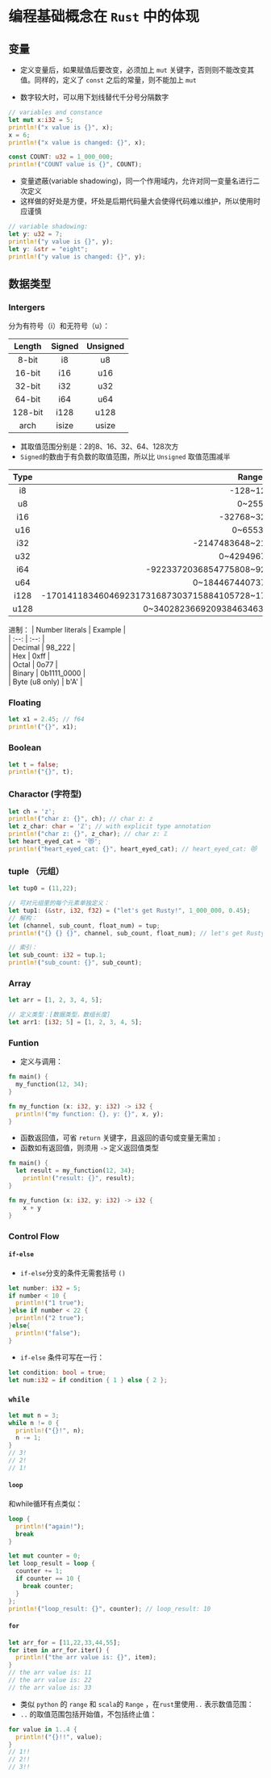 # 编程基础概念在 `Rust` 中的体现

## 变量
- 定义变量后，如果赋值后要改变，必须加上 `mut` 关键字，否则则不能改变其值。同样的，定义了 `const` 之后的常量，则不能加上 `mut`

- 数字较大时，可以用下划线替代千分号分隔数字

```rust
// variables and constance
let mut x:i32 = 5;
println!("x value is {}", x);
x = 6;
println!("x value is changed: {}", x);

const COUNT: u32 = 1_000_000;
println!("COUNT value is {}", COUNT);
```

- 变量遮蔽(variable shadowing)，同一个作用域内，允许对同一变量名进行二次定义
- 这样做的好处是方便，坏处是后期代码量大会使得代码难以维护，所以使用时应谨慎

```rust
// variable shadowing:
let y: u32 = 7;
println!("y value is {}", y);
let y: &str = "eight";
println!("y value is changed: {}", y);
```
## 数据类型

### Intergers

分为有符号（i）和无符号（u）：

| Length | Signed | Unsigned |  
| :--: | :--: | :--: |  
| 8-bit | i8 | u8 |  
| 16-bit | i16 | u16 |  
| 32-bit | i32 | u32 |  
| 64-bit | i64 | u64 |  
| 128-bit | i128 | u128 |  
| arch | isize | usize |

- 其取值范围分别是：2的8、16、32、64、128次方
- `Signed`的数由于有负数的取值范围，所以比 `Unsigned` 取值范围减半

| Type | Range |  
| :--: | :--: |  
| i8 | -128~127 |  
| u8 | 0~255 |  
| i16 | -32768~32767 |  
| u16 | 0~65535 |  
| i32 | -2147483648~2147483647 |  
| u32 | 0~4294967295 |  
| i64 | -9223372036854775808~9223372036854775807 |  
| u64 | 0~18446744073709551615 |
| i128 | -170141183460469231731687303715884105728~170141183460469231731687303715884105727 |
| u128 | 0~340282366920938463463374607431768211455 |

进制：
| Number literals | Example |  
| :--: | :--: |  
| Decimal | 98_222 |  
| Hex | 0xff |  
| Octal | 0o77 |  
| Binary | 0b1111_0000 |  
| Byte (u8 only) | b'A' |

### Floating

```rust
let x1 = 2.45; // f64
println!("{}", x1);
```

### Boolean

```rust
let t = false;
println!("{}", t);
```

### Charactor (字符型)
```rust
let ch = 'z';
println!("char z: {}", ch); // char z: z
let z_char: char = 'ℤ'; // with explicit type annotation
println!("char z: {}", z_char); // char z: ℤ
let heart_eyed_cat = '😻';
println!("heart_eyed_cat: {}", heart_eyed_cat); // heart_eyed_cat: 😻
```

### tuple （元组）

```rust
let tup0 = (11,22);
```

```rust
// 可对元组里的每个元素单独定义：
let tup1: (&str, i32, f32) = ("let's get Rusty!", 1_000_000, 0.45);
// 解构：
let (channel, sub_count, float_num) = tup;
println!("{} {} {}", channel, sub_count, float_num); // let's get Rusty! 1000000 0.45

// 索引：
let sub_count: i32 = tup.1;
println!("sub_count: {}", sub_count);
```

### Array

```rust
let arr = [1, 2, 3, 4, 5];

// 定义类型：[数据类型，数组长度]
let arr1: [i32; 5] = [1, 2, 3, 4, 5];
```

### Funtion

- 定义与调用：
```rust
fn main() {
  my_function(12, 34);
}

fn my_function (x: i32, y: i32) -> i32 {
  println!("my function: {}, y: {}", x, y);
}
```

- 函数返回值，可省 `return` 关键字，且返回的语句或变量无需加 `;`
- 函数如有返回值，则须用 `->` 定义返回值类型
```rust
fn main() {
  let result = my_function(12, 34);
	println!("result: {}", result);
}

fn my_function (x: i32, y: i32) -> i32 {
	x + y
}
```

### Control Flow

#### `if-else`

- `if-else`分支的条件无需套括号 `()`
```rust
let number: i32 = 5;
if number < 10 {
  println!("1 true");
}else if number < 22 {
  println!("2 true");
}else{
  println!("false");
}
```
- `if-else` 条件可写在一行：
```rust
let condition: bool = true;
let num:i32 = if condition { 1 } else { 2 };
```

### `while`
```rust
let mut n = 3;
while n != 0 {
  println!("{}!", n);
  n -= 1;
}
// 3!
// 2!
// 1!
```
#### `loop`
和while循环有点类似：
```rust
loop {
  println!("again!");
  break
}

let mut counter = 0;
let loop_result = loop {
  counter += 1;
  if counter == 10 {
    break counter;
  }
}; 
println!("loop_result: {}", counter); // loop_result: 10
```

#### `for`

```rust
let arr_for = [11,22,33,44,55];
for item in arr_for.iter() {
  println!("the arr value is: {}", item);
}
// the arr value is: 11
// the arr value is: 22
// the arr value is: 33
```

- 类似 `python` 的 `range`  和  `scala`的 `Range` ，在`rust`里使用`..` 表示数值范围：
- `..` 的取值范围包括开始值，不包括终止值：
```rust
for value in 1..4 {
  println!("{}!!", value);
}
// 1!!
// 2!!
// 3!!
```